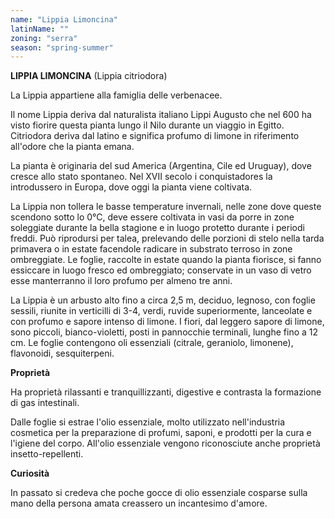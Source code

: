```yaml
---
name: "Lippia Limoncina"
latinName: ""
zoning: "serra"
season: "spring-summer"
---
```


**LIPPIA LIMONCINA** (Lippia citriodora)

La Lippia appartiene alla famiglia delle verbenacee.

Il nome Lippia deriva dal naturalista italiano Lippi Augusto che nel 600
ha visto fiorire questa pianta lungo il Nilo durante un viaggio in
Egitto. Citriodora deriva dal latino e significa profumo di limone in
riferimento all'odore che la pianta emana.

La pianta è originaria del sud America (Argentina, Cile ed Uruguay),
dove cresce allo stato spontaneo. Nel XVII secolo i conquistadores la
introdussero in Europa, dove oggi la pianta viene coltivata.

La Lippia non tollera le basse temperature invernali, nelle zone dove
queste scendono sotto lo 0°C, deve essere coltivata in vasi da porre in
zone soleggiate durante la bella stagione e in luogo protetto durante i
periodi freddi. Può riprodursi per talea, prelevando delle porzioni di
stelo nella tarda primavera o in estate facendole radicare in substrato
terroso in zone ombreggiate. Le foglie, raccolte in estate
quando la pianta fiorisce, si fanno essiccare in luogo fresco ed
ombreggiato; conservate in un vaso di vetro esse manterranno il loro
profumo per almeno tre anni.

La Lippia è un arbusto alto fino a circa 2,5 m, deciduo, legnoso, con
foglie sessili, riunite in verticilli di 3-4, verdi, ruvide
superiormente, lanceolate e con profumo e sapore intenso di limone. I
fiori, dal leggero sapore di limone, sono piccoli, bianco-violetti,
posti in pannocchie terminali, lunghe fino a 12 cm. Le foglie
contengono oli essenziali (citrale, geraniolo, limonene), flavonoidi,
sesquiterpeni.

**Proprietà**

Ha proprietà rilassanti e tranquillizzanti, digestive e contrasta la
formazione di gas intestinali.

Dalle foglie si estrae l'olio essenziale, molto utilizzato
nell'industria cosmetica per la preparazione di profumi, saponi, e
prodotti per la cura e l'igiene del corpo. All'olio essenziale vengono
riconosciute anche proprietà insetto-repellenti.

**Curiosità**

In passato si credeva che poche gocce di olio essenziale cosparse sulla
mano della persona amata creassero un incantesimo d'amore.
